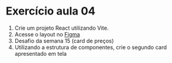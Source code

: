# Exercício aula 04

1. Crie um projeto React utilizando Vite.
2. Acesse o layout no [Figma](<https://www.figma.com/design/eVmUGPraScEQf4j0Jm0aeN/%23BoraCodar---Todos-Desafios-(Community)?node-id=103-128&t=k20vC2TY6raqubol-1>)
3. Desafio da semana 15 (card de preços)
4. Utilizando a estrutura de componentes, crie o segundo card apresentado em tela
